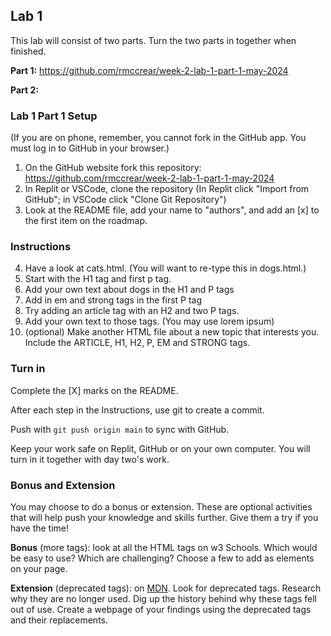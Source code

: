 ## Lab 1

This lab will consist of two parts. Turn the two parts in together when finished.

**Part 1:** https://github.com/rmccrear/week-2-lab-1-part-1-may-2024

**Part 2:** 

### Lab 1 Part 1 Setup

(If you are on phone, remember, you cannot fork in the GitHub app. You must log in to GitHub in your browser.)

1. On the GitHub website fork this repository: https://github.com/rmccrear/week-2-lab-1-part-1-may-2024
2. In Replit or VSCode, clone the repository (In Replit click "Import from GitHub"; in VSCode click "Clone Git Repository")
3. Look at the README file, add your name to "authors", and add an [x] to the first item on the roadmap.

### Instructions

4. Have a look at cats.html. (You will want to re-type this in dogs.html.)
5. Start with the H1 tag and first p tag.
6. Add your own text about dogs in the H1 and P tags
7. Add in em and strong tags in the first P tag
8. Try adding an article tag with an H2 and two P tags.
9. Add your own text to those tags. (You may use lorem ipsum)
10. (optional) Make another HTML file about a new topic that interests you. Include the ARTICLE, H1, H2, P, EM and STRONG tags.

### Turn in

Complete the [X] marks on the README.

After each step in the Instructions, use git to create a commit.

Push with `git push origin main` to sync with GitHub.

Keep your work safe on Replit, GitHub or on your own computer. You will turn in it together with day two's work.

### Bonus and Extension

You may choose to do a bonus or extension. These are optional activities that will help push your knowledge and skills further. Give them a try if you have the time!

**Bonus** (more tags): look at all the HTML tags on w3 Schools. Which would be easy to use? Which are challenging? Choose a few to add as elements on your page.

**Extension** (deprecated tags): on [MDN](https://developer.mozilla.org/en-US/docs/Web/HTML). Look for deprecated tags. Research why they are no longer used. Dig up the history behind why these tags fell out of use. Create a webpage of your findings using the deprecated tags and their replacements.

